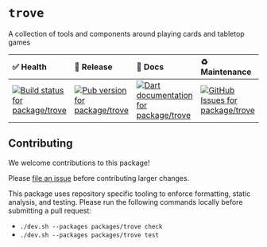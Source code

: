 <!-- #region(HEADER) -->
# `trove`

A collection of tools and components around playing cards and tabletop games

| ✅ Health | 🚀 Release | 📝 Docs | ♻️ Maintenance |
|:----------|:-----------|:--------|:--------------|
| [![Build status for package/trove](https://github.com/matanlurey/pub.lurey.dev/actions/workflows/package_trove.yaml/badge.svg)](https://github.com/matanlurey/pub.lurey.dev/actions/workflows/package_trove.yaml) | [![Pub version for package/trove](https://img.shields.io/pub/v/trove)](https://pub.dev/packages/trove) | [![Dart documentation for package/trove](https://img.shields.io/badge/dartdoc-reference-blue.svg)](https://pub.dev/documentation/trove) | [![GitHub Issues for package/trove](https://img.shields.io/github/issues/matanlurey/pub.lurey.dev/pkg-trove?label=issues)](https://github.com/matanlurey/pub.lurey.dev/issues?q=is%3Aopen+is%3Aissue+label%3Apkg-trove) |
<!-- #endregion -->

<!-- See https://dart.dev/guides/libraries/writing-package-pages -->

<!-- #region(CONTRIBUTING) -->
## Contributing

We welcome contributions to this package!

Please [file an issue][] before contributing larger changes.

[file an issue]: https://github.com/matanlurey/pub.lurey.dev/issues/new?labels=pkg-trove

This package uses repository specific tooling to enforce formatting, static analysis, and testing. Please run the following commands locally before submitting a pull request:

- `./dev.sh --packages packages/trove check`
- `./dev.sh --packages packages/trove test`

<!-- #endregion -->
